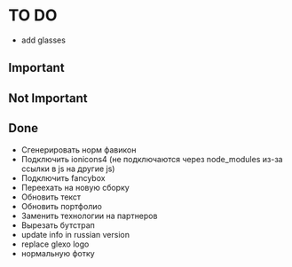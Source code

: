 # TO DO
- add glasses

## Important

## Not Important

## Done
- Сгенерировать норм фавикон
- Подключить ionicons4 (не подключаются через node_modules из-за ссылки в js на другие js)
- Подключить fancybox
- Переехать на новую сборку
- Обновить текст
- Обновить портфолио
- Заменить технологии на партнеров
- Вырезать бутстрап
- update info in russian version
- replace glexo logo
- нормальную фотку
